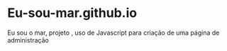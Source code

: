 # Eu-sou-mar.github.io
Eu sou o mar, projeto , uso de Javascript para criação de uma página de administração

